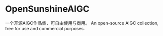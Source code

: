 # OpenSunshineAIGC
一个开源AIGC作品集，可自由使用与商用。
An open-source AIGC collection, free for use and commercial purposes.
